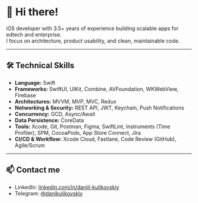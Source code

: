 
# 👋 Hi there!
iOS developer with 3.5+ years of experience building scalable apps for edtech and enterprise.  
I focus on architecture, product usability, and clean, maintainable code.  

---


## 🛠️ Technical Skills

- **Language:** Swift  
- **Frameworks:** SwiftUI, UIKit, Combine, AVFoundation, WKWebView, Firebase  
- **Architectures:** MVVM, MVP, MVC, Redux  
- **Networking & Security:** REST API, JWT, Keychain, Push Notifications  
- **Concurrency:** GCD, Async/Await  
- **Data Persistence:** CoreData  
- **Tools:** Xcode, Git, Postman, Figma, SwiftLint, Instruments (Time Profiler), SPM, CocoaPods, App Store Connect, Jira  
- **CI/CD & Workflow:** Xcode Cloud, Fastlane, Code Review (GitHub), Agile/Scrum  

---

## 📫 Contact me

- LinkedIn: [linkedin.com/in/daniil-kulikovskiy](https://www.linkedin.com/in/daniil-kulikovskiy)  
- Telegram: [@danikulikovskiy](https://t.me/danikulikovskiy)  
